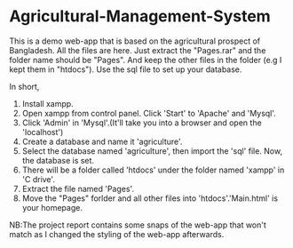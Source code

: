 # Agricultural-Management-System
This is a demo web-app that is based on the agricultural prospect of Bangladesh.
All the files are here. Just extract the "Pages.rar" and the folder name should be "Pages". And keep the other files in the folder (e.g I kept them in "htdocs"). Use the sql file to set up your database.


In short, 
1. Install xampp.
2. Open xampp from control panel. Click 'Start' to 'Apache' and 'Mysql'.
3. Click 'Admin' in 'Mysql'.(It'll take you into a browser and open the 'localhost')
4. Create a database and name it 'agriculture'.
5. Select the database named 'agriculture', then import the 'sql' file. Now, the database is set.
6. There will be a folder called 'htdocs' under the folder named 'xampp' in 'C drive'.
7. Extract the file named 'Pages'.
8. Move the "Pages" forlder and all other files into 'htdocs'.'Main.html' is your homepage.


NB:The project report contains some snaps of the web-app that won't match as I changed the styling of the web-app afterwards.
